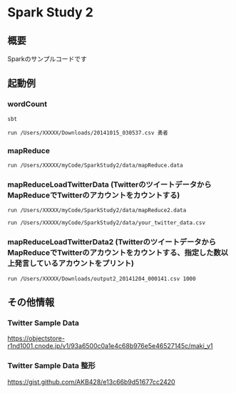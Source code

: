 # Spark Study 2

## 概要

Sparkのサンプルコードです

## 起動例

### wordCount

``sbt``

``run /Users/XXXXX/Downloads/20141015_030537.csv 勇者``

### mapReduce

``run /Users/XXXXX/myCode/SparkStudy2/data/mapReduce.data``

### mapReduceLoadTwitterData (TwitterのツイートデータからMapReduceでTwitterのアカウントをカウントする)

``run /Users/XXXXX/myCode/SparkStudy2/data/mapReduce2.data``

``run /Users/XXXXX/myCode/SparkStudy2/data/your_twitter_data.csv``

### mapReduceLoadTwitterData2 (TwitterのツイートデータからMapReduceでTwitterのアカウントをカウントする、指定した数以上発言しているアカウントをプリント)

``run /Users/XXXXX/Downloads/output2_20141204_000141.csv 1000``

## その他情報

### Twitter Sample Data

https://objectstore-r1nd1001.cnode.jp/v1/93a6500c0a1e4c68b976e5e46527145c/maki_v1

### Twitter Sample Data 整形

https://gist.github.com/AKB428/e13c66b9d51677cc2420